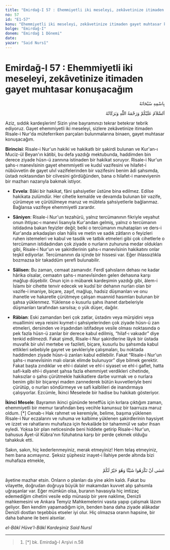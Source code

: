 ```yaml
---
title: "Emirdağ-I 57 : Ehemmiyetli iki meseleyi, zekâvetinize itimaden gayet muhtasar konuşacağım"
no: 57
id: "E1-57"
konu: "Ehemmiyetli iki meseleyi, zekâvetinize itimaden gayet muhtasar konuşacağım"
bolge: "Emirdağ-I"
donem: "Emirdağ 1 Dönemi"
date: 
yazar: "Said Nursî"
---
```


# Emirdağ-I 57 : Ehemmiyetli iki meseleyi, zekâvetinize itimaden gayet muhtasar konuşacağım

<p class="arabic" dir="rtl" title="Meal: “Her türlü noksan sıfatlardan yüce olan Allah’ın adıyla.”">بِاسْمِهِ سُبْحَانَهُ</p>

<p class="arabic" dir="rtl" title="Meal: “Allah’ın selâmı, rahmeti ve bereketleri, üzerinize olsun.”">اَلسَّلاَمُ عَلَيْكُمْ وَرَحْمَةُ اللّٰهِ وَبَرَكَاتُهُ</p>

Aziz, sıddık kardeşlerim! Sizin yine bayramınızı tekrar betekrar tebrik ediyoruz. Gayet ehemmiyetli iki meseleyi, sizlere zekâvetinize itimaden Risale-i Nur'da müteferriken parçaları bulunmalarına binaen, gayet muhtasar konuşacağım.

**Birincisi**: Risale-i Nur'un hakiki ve hakikatlı bir şakirdi bulunan ve Kur'an-ı Muciz-ül Beyan'ın kâtibi, bu defa yazdığı mektubunda, haddimden bin derece ziyade hüsn-ü zannına istinaden bir hakikat soruyor. Risale-i Nur'un şahs-ı manevîsinin gayet ehemmiyetli ve kudsî vazifesini ve hilafet-i nübüvvetin de gayet ulvî vazifelerinden bir vazifesini benim âdi şahsımda, üstadı noktasından bir cilvesini gördüğünden, bana o hilafet-i maneviyenin bir mazharı nazarıyla bakmak istiyor.

- **Evvela**: Bâki bir hakikat, fâni şahsiyetler üstüne bina edilmez. Edilse hakikata zulümdür. Her cihetle kemalde ve devamda bulunan bir vazife, çürümeye ve çürütülmeye maruz ve mübtela şahsiyetlerle bağlanmaz. Bağlansa vazifeye ehemmiyetli zarardır.

- **Sâniyen**: Risale-i Nur'un tezahürü, yalnız tercümanının fikriyle veyahut onun ihtiyac-ı manevi lisanıyla Kur'andan gelmiş, yalnız o tercümanın istidadına bakan feyizler değil; belki o tercümanın muhatapları ve ders-i Kur'anda arkadaşları olan hâlis ve metin ve sadık zâtların o feyizleri ruhen istemeleri ve kabul ve tasdik ve tatbik etmeleri gibi çok cihetlerle o tercümanın istidadından çok ziyade o nurların zuhuruna medar oldukları gibi, Risale-i Nur'un ve şakirdlerinin şahs-ı manevîsinin hakikatını onlar teşkil ediyorlar. Tercümanının da içinde bir hissesi var. Eğer ihlassızlıkla bozmazsa bir takaddüm şerefi bulunabilir.

- **Sâlisen**: Bu zaman, cemaat zamanıdır. Ferdî şahısların dehası ne kadar hârika olsalar, cemaatın şahs-ı manevîsinden gelen dehasına karşı mağlup düşebilir. Onun için o mübarek kardeşimin yazdığı gibi, âlem-i İslamı bir cihette tenvir edecek ve kudsî bir dehanın nurları olan bir vazife-i imaniye, biçare, zayıf, mağlup, hadsiz düşmanları ve onu ihanetle ve hakaretle çürütmeye çalışan muannid hasımları bulunan bir şahsa yüklenmez. Yüklense o kusurlu şahıs ihanet darbeleriyle düşmanları tarafından sarsılsa; o yük düşer, dağılır.

- **Râbian**: Eski zamandan beri çok zatlar, üstadını veya mürşidini veya muallimini veya reisini kıymet-i şahsiyelerinden çok ziyade hüsn-ü zan etmeleri, dersinden ve irşadından istifadeye vesile olması noktasında o pek fazla hüsn-ü zanlar bir derece kabul edilmiş, “hilaf-ı vakıadır” diye tenkid edilmezdi. Fakat şimdi, Risale-i Nur şakirdlerine lâyık bir üstada muvafık bir ulvî mertebe ve fazileti, biçare, kusurlu bu şahsımda kabul ettikleri sebebiyle gayret ve şevkleriyle çalışmaları, bu noktada haddimden ziyade hüsn-ü zanları kabul edilebilir. Fakat “Risale-i Nur'un şahs-ı manevîsinin malı olarak elimde bulunuyor” diye bilmek gerektir. Fakat başta zındıklar ve ehl-i dalalet ve ehl-i siyaset ve ehl-i gaflet, hatta safi-kalb ehl-i diyanet şahsa fazla ehemmiyet verdikleri cihetinde, haksızlar o şahsı çürütmekle hakikatlere darbe vurmak ve o nurlara benim gibi bir biçareyi maden zannederek bütün kuvvetleriyle beni çürütüp, o nurları söndürmeye ve safi kalblileri de inandırmaya çalışıyorlar. Ezcümle, İkinci Meselede bir hadise bu hakikatı gösteriyor.

**İkinci Mesele**: Bayramın ikinci gününde teneffüs için kırlara çıktığım zaman, ehemmiyetli bir memur tarafından beş vecihle kanunsuz bir taarruza maruz oldum. [*] Cenab-ı Hak rahmet ve keremiyle, belime, başıma yüklenen Risale-i Nur eczalarını ve ruhuma ve kalbime yüklenen şakirdlerinin haysiyet ve izzet ve rahatlarını muhafaza için fevkalâde bir tahammül ve sabır ihsan eyledi. Yoksa bir plan neticesinde beni hiddete getirip Risale-i Nur'un, bahusus Âyet-ül Kübra'nın fütuhatına karşı bir perde çekmek olduğu tahakkuk etti.

Sakın, sakın, hiç kederlenmeyiniz, merak etmeyiniz! Hem telaş etmeyiniz, hem bana acımayınız. Şeksiz şüphesiz inayet-i İlahiye perde altında bizi muhafaza etmekle,

<p class="arabic" dir="rtl" title="Meal: “Olur ki, bir şey sizin için hayırlı iken, siz onu hoş görmezsiniz.” [Bakara Sûresi, 2:216]">عَسٰى‮ ‬اَنْ‮ ‬تَكْرَهُوا‮ ‬شَيْئًا‮ ‬وَهُوَ‮ ‬خَيْرٌ‮ ‬لَكُمْ</p>

âyetine mazhar etsin. Onların o planları da yine akîm kaldı. Fakat bu vilayette, doğrudan doğruya büyük bir makamdan kuvvet alıp şahsımla uğraşanlar var. Eğer mümkün olsa, buranın havasıyla hiç imtizaç edemediğim cihetini vesile edip münasip bir yere naklime, Denizli mahkemesini ve Ankara Temyiz Mahkemelerini vasıta yapıp çalışmak lâzım geliyor. Ben kendim yapamadığım için, benden bana daha ziyade alâkadar Denizli dostları teşebbüs etseler iyi olur. Hiç olmazsa oranın hapsine, bir daha bahane ile beni alsınlar.

*el-Bâkî Hüve’l-Bâkî*
*Kardeşiniz*
*Said Nursî*

***

> 1. [*] bk. Emirdağ-I Arşivi n.58
